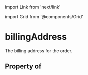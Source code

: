 import Link from 'next/link'
  
import Grid from '@components/Grid'

# billingAddress

The billing address for the order.

## Property of



